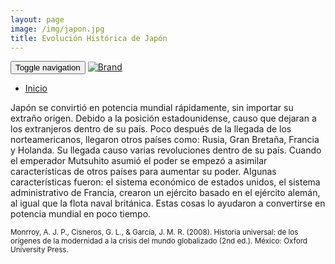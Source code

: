 ```yaml
---
layout: page
image: /img/japon.jpg
title: Evolución Histórica de Japón
---
```

<nav class="navbar navbar-inverse navbar-translucent navbar-fixed-top" id="navbar">
	<div class="container-fluid">
	    <div class="navbar-header">
		    <button type="button" class="navbar-toggle collapsed" data-toggle="collapse" data-target="#bs-example-navbar-collapse-1" aria-expanded="false">
	        <span class="sr-only">Toggle navigation</span>
	        <span class="icon-bar"></span>
	        <span class="icon-bar"></span>
	        <span class="icon-bar"></span>
	      </button>
	      <a class="navbar-brand" href="{{site.github.url}}">
	        <img alt="Brand" src="{{site.github.url}}{{site.icon}}">
	      </a>
	    </div>
	    <!-- Collect the nav links, forms, and other content for toggling -->
	    <div class="collapse navbar-collapse" id="bs-example-navbar-collapse-1">
	      <ul class="nav navbar-nav">
		    <li><a href="{{site.github.url}}">Inicio</a></li>
	      </ul>
	    </div><!-- /.navbar-collapse -->
	</div>
</nav>

Japón se convirtió en potencia mundial rápidamente, sin importar su extraño origen. Debido a la posición estadounidense, causo que dejaran a los extranjeros dentro de su país. Poco después de la llegada de los norteamericanos, llegaron otros países como: Rusia, Gran Bretaña, Francia y Holanda. Su llegada causo varias revoluciones dentro de su país. Cuando el emperador Mutsuhito asumió el poder se empezó a asimilar características de otros países para aumentar su poder. Algunas características fueron: el sistema económico de estados unidos, el sistema administrativo de Francia, crearon un ejército basado en el ejército alemán, al igual que la flota naval británica. Estas cosas lo ayudaron a convertirse en potencia mundial en poco tiempo.

<small class="bib">
Monrroy, A. J. P., Cisneros, G. L., & García, J. M. R. (2008). Historia universal: de los orígenes de la modernidad a la crisis del mundo globalizado (2nd ed.). México: Oxford University Press.
</small>
